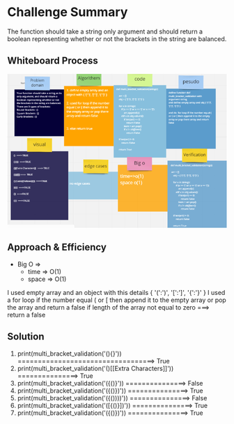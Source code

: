 # Challenge Summary

The function should take a string only argument and should return a boolean representing whether or not the brackets in the string are balanced.

## Whiteboard Process
  ![img](Cc13.png)
## Approach & Efficiency
  * Big O =>
     -  time => O(1)
     -  space => O(1)

I used empty array and an object with this details { '(':')', '[':']', '{':'}' }
I used a for loop if the number equal ( or [ then append it to the empty array or pop the array and return a false
if length of the array not equal to zero ===> return a false

## Solution

1.    print(multi_bracket_validation('(){}'))  ==================================> True
2.    print(multi_bracket_validation('()[[Extra Characters]]')) ===============> True
3.    print(multi_bracket_validation('({()}')) ===============> False
4.    print(multi_bracket_validation('({()})')) ===============> True
5.    print(multi_bracket_validation('({())))')) ===============> False
6.    print(multi_bracket_validation('([{()}])')) ===============> True
7.    print(multi_bracket_validation('({()})')) ===============> True
     






